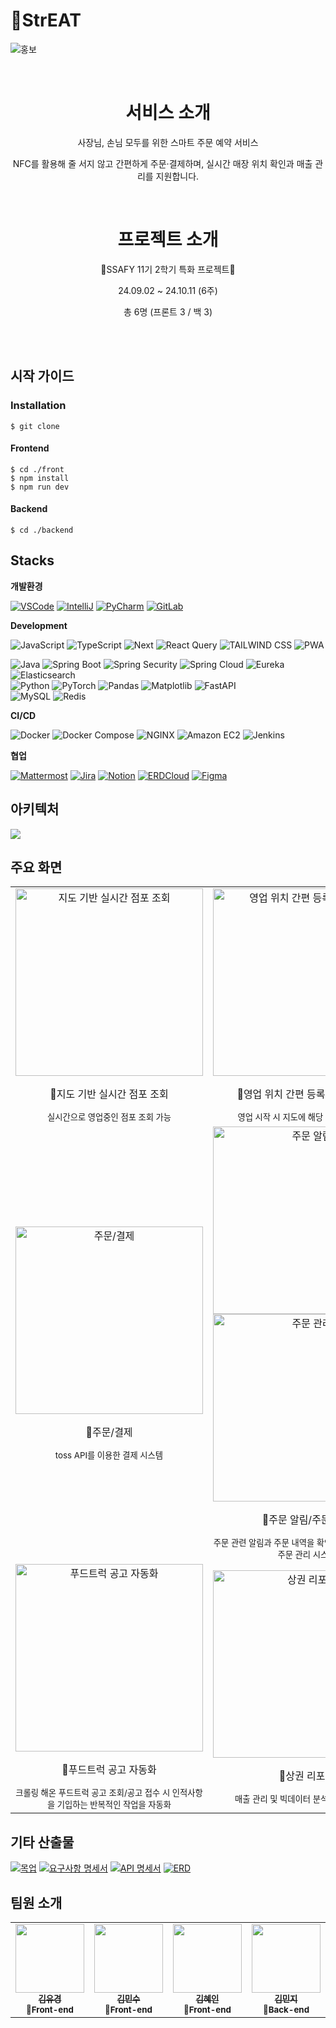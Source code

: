 # 🌭StrEAT

![홍보](https://github.com/user-attachments/assets/cbaa5843-7a99-40de-90a7-187045451e90)

<br />

<div align="center">
  <h1>서비스 소개</h1>
  <p>사장님, 손님 모두를 위한 스마트 주문 예약 서비스</p>
  <p>NFC를 활용해 줄 서지 않고 간편하게 주문·결제하며, 실시간 매장 위치 확인과 매출 관리를 지원합니다.</p>

  <br />

  <h1>프로젝트 소개</h1>
  <p>🌷SSAFY 11기 2학기 특화 프로젝트🌷</p>
  <p>24.09.02 ~ 24.10.11 (6주)</p>
  <p>총 6명 (프론트 3 / 백 3)</p>

  <br />
</div>

<br />

## 시작 가이드

### Installation

```
$ git clone
```

#### Frontend

```
$ cd ./front
$ npm install
$ npm run dev
```

#### Backend

```
$ cd ./backend
```

## Stacks

**개발환경**

[![VSCode](https://img.shields.io/badge/VISUAL%20STUDIO%20Code-007ACC?style=for-the-badge&logo=visual-studio-code&logoColor=white)](https://code.visualstudio.com/)
[![IntelliJ](https://img.shields.io/badge/IntelliJ%20IDEA-000000?style=for-the-badge&logo=intellij-idea&logoColor=white)](https://www.jetbrains.com/idea/)
[![PyCharm](https://img.shields.io/badge/PyCharm-000000?style=for-the-badge&logo=pycharm&logoColor=white)](https://www.jetbrains.com/pycharm/)
[![GitLab](https://img.shields.io/badge/GitLab-FC6D26?style=for-the-badge&logo=gitlab&logoColor=white)](https://lab.ssafy.com/s11-webmobile1-sub2/S11P12A804)

**Development**

![JavaScript](https://img.shields.io/badge/JavaScript-F7DF1E?style=for-the-badge&logo=javascript&logoColor=black)
![TypeScript](https://img.shields.io/badge/TypeScript-3178C6?style=for-the-badge&logo=typescript&logoColor=white)
![Next](https://img.shields.io/badge/Next-000000?style=for-the-badge&logo=nextdotjs&logoColor=white)
![React Query](https://img.shields.io/badge/React%20Query-FF4154?style=for-the-badge&logo=reactquery&logoColor=white)
![TAILWIND CSS](https://img.shields.io/badge/Tailwind%20CSS-06B6D4?style=for-the-badge&logo=tailwindcss&logoColor=white)
![PWA](https://img.shields.io/badge/PWA-5A0FC8?style=for-the-badge&logo=pwa&logoColor=white) 

![Java](https://img.shields.io/badge/Java-000000?style=for-the-badge&logo=openjdk&logoColor=white)
![Spring Boot](https://img.shields.io/badge/Spring%20Boot-6DB33F?style=for-the-badge&logo=spring-boot&logoColor=white)
![Spring Security](https://img.shields.io/badge/Spring%20Security-6DB33F?style=for-the-badge&logo=spring-security&logoColor=white)
![Spring Cloud](https://img.shields.io/badge/Spring%20Cloud-6DB33F?style=for-the-badge&logo=spring&logoColor=white)
![Eureka](https://img.shields.io/badge/Eureka-8A2C2E?style=for-the-badge&logo=java&logoColor=white)
![Elasticsearch](https://img.shields.io/badge/Elasticsearch-005571?style=for-the-badge&logo=elasticsearch&logoColor=white)  
![Python](https://img.shields.io/badge/Python-3776AB?style=for-the-badge&logo=python&logoColor=white)
![PyTorch](https://img.shields.io/badge/PyTorch-EE4C2C?style=for-the-badge&logo=pytorch&logoColor=white)
![Pandas](https://img.shields.io/badge/Pandas-150px458?style=for-the-badge&logo=pandas&logoColor=white)
![Matplotlib](https://img.shields.io/badge/Matplotlib-003366?style=for-the-badge&logo=matplotlib&logoColor=white)
![FastAPI](https://img.shields.io/badge/FastAPI-009688?style=for-the-badge&logo=fastapi&logoColor=white)  
![MySQL](https://img.shields.io/badge/MySQL-4479A1?style=for-the-badge&logo=mysql&logoColor=white)
![Redis](https://img.shields.io/badge/Redis-DC382D?style=for-the-badge&logo=redis&logoColor=white)

**CI/CD**

![Docker](https://img.shields.io/badge/Docker-2496ED?style=for-the-badge&logo=docker&logoColor=white)
![Docker Compose](https://img.shields.io/badge/Docker%20Compose-2496ED?style=for-the-badge&logo=docker&logoColor=white)
![NGINX](https://img.shields.io/badge/NGINX-009639?style=for-the-badge&logo=nginx&logoColor=white)
![Amazon EC2](https://img.shields.io/badge/Amazon%20EC2-FF9900?style=for-the-badge&logo=amazon-ec2&logoColor=white)
![Jenkins](https://img.shields.io/badge/Jenkins-D24939?style=for-the-badge&logo=jenkins&logoColor=white)

**협업**

[![Mattermost](https://img.shields.io/badge/Mattermost-0072C6?style=for-the-badge&logo=mattermost&logoColor=white)](https://mattermost.com/)
[![Jira](https://img.shields.io/badge/Jira-0052CC?style=for-the-badge&logo=jira&logoColor=white)](https://ssafy.atlassian.net/jira/software/c/projects/S11P12A804/boards/7037)
[![Notion](https://img.shields.io/badge/Notion-000000?style=for-the-badge&logo=notion&logoColor=white)](https://imminent-hamburger-1d8.notion.site/8-0-4-0fbd317ef9d840bc9d31ea8adfa50ceb)
[![ERDCloud](https://img.shields.io/badge/ERDCloud-4285F4?style=for-the-badge&logo=cloud&logoColor=white)](https://www.erdcloud.com/d/HWmzKdqNndLE4H9ay)
[![Figma](https://img.shields.io/badge/Figma-F24E1E?style=for-the-badge&logo=figma&logoColor=white)](https://www.figma.com/design/7WUqXjKvUcDPLKYMUa9P4Y/%EC%98%B7%EC%A7%B1?node-id=0-1&t=K68NqokoRcvm5jnd-0)

## 아키텍처

<img src="https://github.com/user-attachments/assets/5dd99207-089a-4cb4-a4d9-6a7588fc9df7">

## 주요 화면

<table style="width: 100%; table-layout: fixed; border-collapse: collapse;">
  <tr>
    <td align="center" width=550px padding: 10px text-align: center;>
      <img src="https://github.com/user-attachments/assets/7c2229e6-a3a8-4617-bbb4-02fc01cd0327" alt="지도 기반 실시간 점포 조회" style="width: 100%; height: 300px; object-fit: contain;">
      <p>📃지도 기반 실시간 점포 조회</p>
      <sub>실시간으로 영업중인 점포 조회 가능</sub>
    </td>
    <td align="center" width=550px text-align: center;>
      <img src="https://github.com/user-attachments/assets/e7ecf1e2-d7d6-4f03-85df-4a4428bc44ac" alt="영업 위치 간편 등록/영업 시작" style="max-width: 100%; height: 300px; object-fit: contain;">
      <p>📃영업 위치 간편 등록 & 영업 시작</p>
      <sub>영업 시작 시 지도에 해당 점포 위치 표시</sub>
    </td>
  </tr>
  <tr>
    <td align="center">
      <img src="https://github.com/user-attachments/assets/06e0d86e-9fce-47fa-878e-9148b8605ef5" alt="주문/결제" style="max-width: 100%; height: 300px; object-fit: contain; display: block; margin: auto;">
      <p>📃주문/결제</p>
      <sub>toss API를 이용한 결제 시스템</sub>
    </td>
    <td align="center">
      <img src="https://github.com/user-attachments/assets/1169991f-ab07-450d-ae51-fe6d1b850af3" alt="주문 알림" style="max-width: 100%; height: 300px; object-fit: contain; display: block; margin: auto;">
      <img src="https://github.com/user-attachments/assets/4bf93b26-17dc-4a1d-ba0a-a3909a002932" alt="주문 관리" style="max-width: 100%; height: 300px; object-fit: contain; display: block; margin: auto;">
      <p>📃주문 알림/주문 관리</p>
      <sub>주문 관련 알림과 주문 내역을 확인하고 관리할 수 있는 주문 관리 시스템</sub>
    </td>
  </tr>
  <tr>
    <td align="center">
      <img src="https://github.com/user-attachments/assets/32636184-7fae-429e-9c12-28b20de210d7" alt="푸드트럭 공고 자동화" style="max-width: 100%; height: 300px; object-fit: contain; display: block; margin: auto;">
      <p>📃푸드트럭 공고 자동화</p>
      <sub>크롤링 해온 푸드트럭 공고 조회/공고 접수 시 인적사항을 기입하는 반복적인 작업을 자동화</sub>
    </td>
    <td align="center">
      <img src="https://github.com/user-attachments/assets/17a46171-3bdb-456b-9d41-a0a24572ed30" alt="상권 리포트" style="max-width: 100%; height: 300px; object-fit: contain; display: block; margin: auto;">
      <p>📃상권 리포트</p>
      <sub>매출 관리 및 빅데이터 분석을 통한 가이드</sub>
    </td>
  </tr>
</table>


## 기타 산출물

[![목업](https://img.shields.io/badge/목업-d11f1f)](https://www.figma.com/design/ORKNTejpWnTw0PXYb0iGqB/StrEAT?t=Npw470FfJieWq5ct-0)
[![요구사항 명세서](https://img.shields.io/badge/요구사항%20명세서-14b55c)](https://dawn-boat-a36.notion.site/509ea2ac7c1c41c29565dc96a3a4118e)
[![API 명세서](https://img.shields.io/badge/API%20명세서-cc631d)](https://dawn-boat-a36.notion.site/API-1bb24f628f0f43dc9dbe07d8cead24e5?pvs=25)
[![ERD](https://img.shields.io/badge/ERD-575757)](https://www.erdcloud.com/d/RqKqHKMmYY8sXMhnp)

## 팀원 소개

<table>
  <tr>
    <td align="center">
      <a href="https://github.com/KimYuKyung16">
        <img src="https://avatars.githubusercontent.com/u/81006438?v=4" width="110px;" alt=""/><br />
        <sub><b>김유경</b></sub></a><br />
        <sub><b>🍕Front-end</b></sub></a><br />
    </td>
    <td align="center">
      <a href="https://github.com/min75046591">
        <img src="https://avatars.githubusercontent.com/u/156295192?v=4" width="110px;" alt=""/><br />
        <sub><b>김민수</b></sub></a><br />
        <sub><b>🍕Front-end</b></sub></a><br />
    <sub><b></b></sub></a>
    </td>
    <td align="center">
      <a href="https://github.com/meinnn">
        <img src="https://avatars.githubusercontent.com/u/102753070?v=4" width="110px;" alt=""/><br />
        <sub><b>김혜인</b></sub></a><br />
        <sub><b>🍕Front-end</b></sub></a><br /> 
    <sub><b></b></sub></a>
    </td>
    <td align="center">
      <a href="https://github.com/minddong2">
        <img src="https://avatars.githubusercontent.com/u/127336999?v=4" width="110px;" alt=""/><br />
        <sub><b>김민지</b></sub></a><br />
        <sub><b>🍟Back-end</b></sub></a><br />
    <sub><b></b></sub></a>
    </td>
    <td align="center">
      <a href="https://github.com/junbeom-Son">
        <img src="https://avatars.githubusercontent.com/u/89973303?v=4" width="110px;" alt=""/><br />
        <sub><b>손준범</b></sub></a><br />
        <sub><b>🍟Back-end</b></sub></a><br />
    <sub><b></b></sub></a>
    </td>
        <td align="center">
      <a href="https://github.com/RatlyREM">
        <img src="https://avatars.githubusercontent.com/u/39582908?v=4" width="110px;" alt=""/><br />
        <sub><b>이주호</b></sub></a><br />
        <sub><b>🍟Back-end</b></sub></a><br />
    <sub><b></b></sub></a>
    </td>
